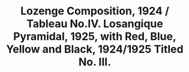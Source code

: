 ---
ee_id: '2232'
site: '1'
type: '2'
long_id: 2011-126 Lozenge Composition
url: 2011-126-lozenge-composition
title: Lozenge Composition, 1924 / Tableau No.IV. Losangique Pyramidal, 1925, with
  Red, Blue, Yellow and Black, 1924/1925 Titled No. III.
year: '2011'
medium: Lithograph on paper
commission: Studio Voltaire
dims: 280mm x 215mm
pitch: "​Page ripped from Mondrain book,... flipped. :)"
ps:
live_url:
related:
youtube:
imgs: lozenge-2011-176-digital-database-ih.jpg
subheading:
display_year: '2011'
download:
add_credit:
add_credits:
related_code:
layout: things-i-made
---